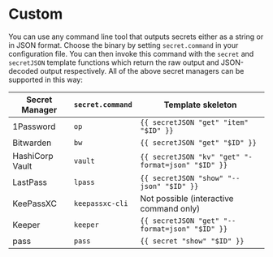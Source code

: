 # Custom

You can use any command line tool that outputs secrets either as a string or in
JSON format. Choose the binary by setting `secret.command` in your
configuration file. You can then invoke this command with the `secret` and
`secretJSON` template functions which return the raw output and JSON-decoded
output respectively. All of the above secret managers can be supported in this
way:

| Secret Manager  | `secret.command` | Template skeleton                                  |
| --------------- | ---------------- | -------------------------------------------------- |
| 1Password       | `op`             | `{{ secretJSON "get" "item" "$ID" }}`              |
| Bitwarden       | `bw`             | `{{ secretJSON "get" "$ID" }}`                     |
| HashiCorp Vault | `vault`          | `{{ secretJSON "kv" "get" "-format=json" "$ID" }}` |
| LastPass        | `lpass`          | `{{ secretJSON "show" "--json" "$ID" }}`           |
| KeePassXC       | `keepassxc-cli`  | Not possible (interactive command only)            |
| Keeper          | `keeper`         | `{{ secretJSON "get" "--format=json" "$ID" }}`     |
| pass            | `pass`           | `{{ secret "show" "$ID" }}`                        |
